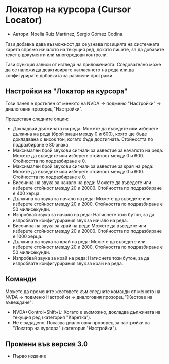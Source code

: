 # Локатор на курсора (Cursor Locator)

* Автори: Noelia Ruiz Martínez, Sergio Gómez Codina.

Тази добавка дава възможност да се узнава позицията на системната карета
спрямо началото на текущия ред, докато пишете, за да добавите текст в
документи или многоредови контроли.

Тази функция зависи от изгледа на приложенията. Следователно може да се
наложи да деактивирате нагласянето на реда или да конфигурирате добавката за
различни програми.

## Настройки на "Локатор на курсора"

Този панел е достъпен от менюто на NVDA -> подменю "Настройки" -> диалоговия
прозорец "Настройки".

Предоставя следните опции:

* Докладвай дължината на реда: Можете да въведете или изберете дължина на
  реда (брой знаци между 0 и 600), която ще бъде докладвана с висок тон,
  когато бъде достигната. Стойността по подразбиране е 80 знака.
* Максимален брой звукови сигнали за известие за началото на реда: Можете да
  въведете или изберете стойност между 0 и 600. Стойността по подразбиране е
  0.
* Максимален брой звукови сигнали за известие за края на реда: Можете да
  въведете или изберете стойност между 0 и 600. Стойността по подразбиране е
  0.
* Височина на звука за начало на реда: Можете да въведете или изберете
  стойност между 20 и 20000. Стойността по подразбиране е 400 херца.
* Дължина на звука за начало на реда: Можете да въведете или изберете
  стойност между 20 и 2000. Стойността по подразбиране е 50 милисекунди.
* Изпробвай звука за начало на реда: Натиснете този бутон, за да изпробвате
  конфигурирания звук за начало на реда.
* Височина на звука за край на реда: Можете да въведете или изберете
  стойност между 20 и 20000. Стойността по подразбиране е 1000 херца.
* Дължина на звука за край на реда: Можете да въведете или изберете стойност
  между 20 и 2000. Стойността по подразбиране е 50 милисекунди.
* Изпробвай звука за край на реда: Натиснете този бутон, за да изпробвате
  конфигурирания звук за край на реда.

## Команди

Можете да промените жестовете към следните команди от менюто на NVDA ->
подменю Настройки -> диалоговия прозорец "Жестове на въвеждане":

* NVDA+Control+Shift+L: Когато е възможно, докладва дължината на текущия ред
  (категория "Каретка").
* Не е зададено: Показва диалоговия прозорец за настройки на "Локатор на
  курсора" (категория "Настройки").

## Промени във версия 3.0

* Първо издание
